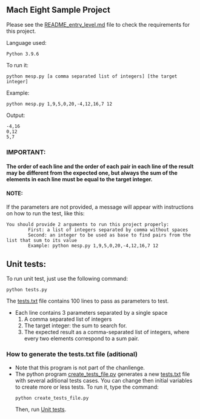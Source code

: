## Mach Eight Sample Project

Please see the [README_entry_level.md](README_entry_level.md) file to check the requirements for this project.

Language used:
```
Python 3.9.6
```
To run it:
```
python mesp.py [a comma separated list of integers] [the target integer]
```
Example:
```
python mesp.py 1,9,5,0,20,-4,12,16,7 12
```
Output:
```
-4,16
0,12
5,7
```

### IMPORTANT:
#### The order of each line and the order of each pair in each line of the result may be different from the expected one, but always the sum of the elements in each line must be equal to the target integer.

#### NOTE:
 If the parameters are not provided, a message will appear with instructions on how to run the test, like this:
```
You should provide 2 arguments to run this project properly:
        First: a list of integers separated by comma without spaces
        Second: an integer to be used as base to find pairs from the list that sum to its value
        Example: python mesp.py 1,9,5,0,20,-4,12,16,7 12
```
## Unit tests:
To run unit test, just use the following command:
```
python tests.py
```
The [tests.txt](tests.txt) file contains 100 lines to pass as parameters to test.
- Each line contains 3 parameters separated by a single space
  1. A comma separated list of integers
  2. The target integer: the sum to search for.
  3. The expected result as a comma-separated list of integers, where every two elements correspond to a sum pair.
### How to generate the tests.txt file (aditional)
- Note that this program is not part of the chanllenge.
- The python program [create_tests_file.py](create_tests_file.py) generates a new [tests.txt](tests.txt) file with several aditional tests cases.  You can change then initial variables to create more or less tests. 
To run it, type the command:
  ```
  python create_tests_file.py
  ```
  Then, run [Unit tests](#unit-tests-).